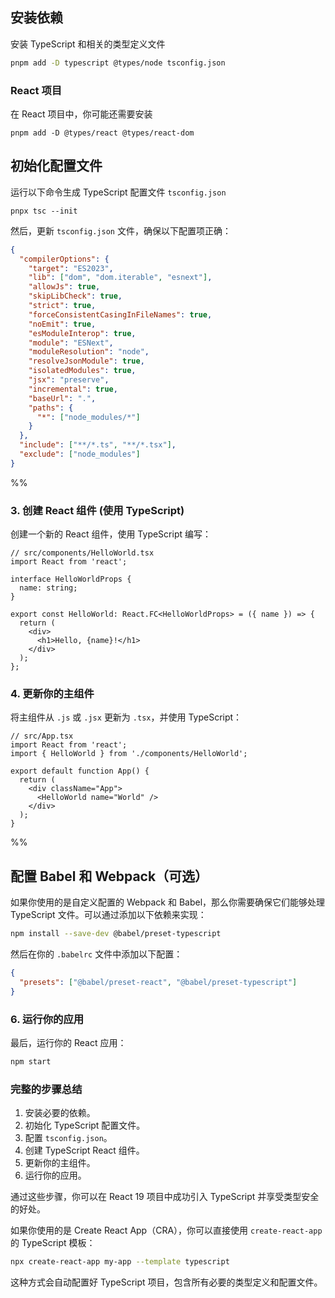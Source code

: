 
## 安装依赖

安装 TypeScript 和相关的类型定义文件

```bash
pnpm add -D typescript @types/node tsconfig.json
```

### React 项目

在 React 项目中，你可能还需要安装

```shell
pnpm add -D @types/react @types/react-dom
```

## 初始化配置文件

运行以下命令生成 TypeScript 配置文件 `tsconfig.json`

```shell
pnpx tsc --init
```

然后，更新 `tsconfig.json` 文件，确保以下配置项正确：

```json
{
  "compilerOptions": {
    "target": "ES2023",
    "lib": ["dom", "dom.iterable", "esnext"],
    "allowJs": true,
    "skipLibCheck": true,
    "strict": true,
    "forceConsistentCasingInFileNames": true,
    "noEmit": true,
    "esModuleInterop": true,
    "module": "ESNext",
    "moduleResolution": "node",
    "resolveJsonModule": true,
    "isolatedModules": true,
    "jsx": "preserve",
    "incremental": true,
    "baseUrl": ".",
    "paths": {
      "*": ["node_modules/*"]
    }
  },
  "include": ["**/*.ts", "**/*.tsx"],
  "exclude": ["node_modules"]
}
```

%%
### 3. 创建 React 组件 (使用 TypeScript)

创建一个新的 React 组件，使用 TypeScript 编写：

```tsx
// src/components/HelloWorld.tsx
import React from 'react';

interface HelloWorldProps {
  name: string;
}

export const HelloWorld: React.FC<HelloWorldProps> = ({ name }) => {
  return (
    <div>
      <h1>Hello, {name}!</h1>
    </div>
  );
};
```

### 4. 更新你的主组件

将主组件从 `.js` 或 `.jsx` 更新为 `.tsx`，并使用 TypeScript：

```tsx
// src/App.tsx
import React from 'react';
import { HelloWorld } from './components/HelloWorld';

export default function App() {
  return (
    <div className="App">
      <HelloWorld name="World" />
    </div>
  );
}
```
%%

## 配置 Babel 和 Webpack（可选）

如果你使用的是自定义配置的 Webpack 和 Babel，那么你需要确保它们能够处理 TypeScript 文件。可以通过添加以下依赖来实现：

```bash
npm install --save-dev @babel/preset-typescript
```

然后在你的 `.babelrc` 文件中添加以下配置：

```json
{
  "presets": ["@babel/preset-react", "@babel/preset-typescript"]
}
```

### 6. 运行你的应用

最后，运行你的 React 应用：

```bash
npm start
```

### 完整的步骤总结

1. 安装必要的依赖。
2. 初始化 TypeScript 配置文件。
3. 配置 `tsconfig.json`。
4. 创建 TypeScript React 组件。
5. 更新你的主组件。
6. 运行你的应用。

通过这些步骤，你可以在 React 19 项目中成功引入 TypeScript 并享受类型安全的好处。

如果你使用的是 Create React App（CRA），你可以直接使用 `create-react-app` 的 TypeScript 模板：

```bash
npx create-react-app my-app --template typescript
```

这种方式会自动配置好 TypeScript 项目，包含所有必要的类型定义和配置文件。